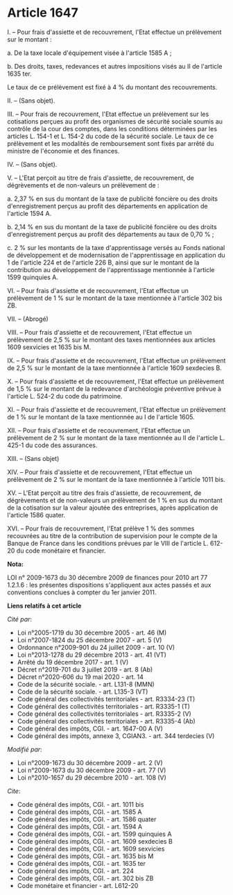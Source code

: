 # Article 1647

I. – Pour frais d'assiette et de recouvrement, l'Etat effectue un prélèvement sur le montant :

a. De la taxe locale d'équipement visée à l'article 1585 A ;

b. Des droits, taxes, redevances et autres impositions visés au II de l'article 1635 ter. 

Le taux de ce prélèvement est fixé à 4 % du montant des recouvrements.

II. – (Sans objet).

III. – Pour frais de recouvrement, l'Etat effectue un prélèvement sur les cotisations perçues au profit des organismes de
sécurité sociale soumis au contrôle de la cour des comptes, dans les conditions déterminées par les articles L. 154-1 et L.
154-2 du code de la sécurité sociale. Le taux de ce prélèvement et les modalités de remboursement sont fixés par arrêté du
ministre de l'économie et des finances.

IV. – (Sans objet).

V. – L'Etat perçoit au titre de frais d'assiette, de recouvrement, de dégrèvements et de non-valeurs un prélèvement de :

a. 2,37 % en sus du montant de la taxe de publicité foncière ou des droits d'enregistrement perçus au profit des départements
en application de l'article 1594 A. 

b. 2,14 % en sus du montant de la taxe de publicité foncière ou des droits d'enregistrement perçus au profit des départements
au taux de 0,70 % ;

c. 2 % sur les montants de la taxe d'apprentissage versés au Fonds national de développement et de modernisation de
l'apprentissage en application du 1 de l'article 224 et de l'article 226 B, ainsi que sur le montant de la contribution au
développement de l'apprentissage mentionnée à l'article 1599 quinquies A. 

VI. – Pour frais d'assiette et de recouvrement, l'Etat effectue un prélèvement de 1 % sur le montant de la taxe mentionnée à
l'article 302 bis ZB. 

VII. – (Abrogé)

VIII. – Pour frais d'assiette et de recouvrement, l'Etat effectue un prélèvement de 2,5 % sur le montant des taxes
mentionnées aux articles 1609 sexvicies et 1635 bis M.

IX. – Pour frais d'assiette et de recouvrement, l'Etat effectue un prélèvement de 2,5 % sur le montant de la taxe mentionnée
à l'article 1609 sexdecies B.

X. – Pour frais d'assiette et de recouvrement, l'Etat effectue un prélèvement de 1,5 % sur le montant de la redevance
d'archéologie préventive prévue à l'article L. 524-2 du code du patrimoine.

XI. – Pour frais d'assiette et de recouvrement, l'Etat effectue un prélèvement de 1 % sur le montant de la taxe mentionnée au
I de l'article 1605.

XII. – Pour frais d'assiette et de recouvrement, l'Etat effectue un prélèvement de 2 % sur le montant de la taxe mentionnée
au II de l'article L. 425-1 du code des assurances.

XIII. – (Sans objet)

XIV. – Pour frais d'assiette et de recouvrement, l'Etat effectue un prélèvement de 2 % sur le montant de la taxe mentionnée à
l'article 1011 bis. 

XV. – L'Etat perçoit au titre des frais d'assiette, de recouvrement, de dégrèvements et de non-valeurs un prélèvement de 1 %
en sus du montant de la cotisation sur la valeur ajoutée des entreprises, après application de l'article 1586 quater.

XVI. – Pour frais de recouvrement, l'Etat prélève 1 % des sommes recouvrées au titre de la contribution de supervision pour
le compte de la Banque de France dans les conditions prévues par le VIII de l'article L. 612-20 du code monétaire et
financier.

**Nota:**

LOI n° 2009-1673 du 30 décembre 2009 de finances pour 2010 art 77 1.2.1.6 : les présentes dispositions s'appliquent aux actes
passés et aux conventions conclues à compter du 1er janvier 2011.

**Liens relatifs à cet article**

_Cité par_:

  - Loi n°2005-1719 du 30 décembre 2005 - art. 46 (M)
  - Loi n°2007-1824 du 25 décembre 2007 - art. 5 (V)
  - Ordonnance n°2009-901 du 24 juillet 2009 - art. 10 (V)
  - Loi n°2013-1278 du 29 décembre 2013 - art. 41 (VT)
  - Arrêté du 19 décembre 2017 - art. 1 (V)
  - Décret n°2019-701 du 3 juillet 2019 - art. 8 (Ab)
  - Décret n°2020-606 du 19 mai 2020 - art. 14
  - Code de la sécurité sociale. - art. L131-8 (MMN)
  - Code de la sécurité sociale. - art. L135-3 (VT)
  - Code général des collectivités territoriales - art. R3334-23 (T)
  - Code général des collectivités territoriales - art. R3335-1 (T)
  - Code général des collectivités territoriales - art. R3335-2 (V)
  - Code général des collectivités territoriales - art. R3335-4 (Ab)
  - Code général des impôts, CGI. - art. 1647-00 A (V)
  - Code général des impôts, annexe 3, CGIAN3. - art. 344 terdecies (V)

_Modifié par_:

  - Loi n°2009-1673 du 30 décembre 2009 - art. 2 (V)
  - Loi n°2009-1673 du 30 décembre 2009 - art. 77 (V)
  - Loi n°2010-1657 du 29 décembre 2010 - art. 108 (V)

_Cite_:

  - Code général des impôts, CGI. - art. 1011 bis
  - Code général des impôts, CGI. - art. 1585 A
  - Code général des impôts, CGI. - art. 1586 quater
  - Code général des impôts, CGI. - art. 1594 A
  - Code général des impôts, CGI. - art. 1599 quinquies A
  - Code général des impôts, CGI. - art. 1609 sexdecies B
  - Code général des impôts, CGI. - art. 1609 sexvicies
  - Code général des impôts, CGI. - art. 1635 bis M
  - Code général des impôts, CGI. - art. 1635 ter
  - Code général des impôts, CGI. - art. 224
  - Code général des impôts, CGI. - art. 302 bis ZB
  - Code monétaire et financier - art. L612-20
